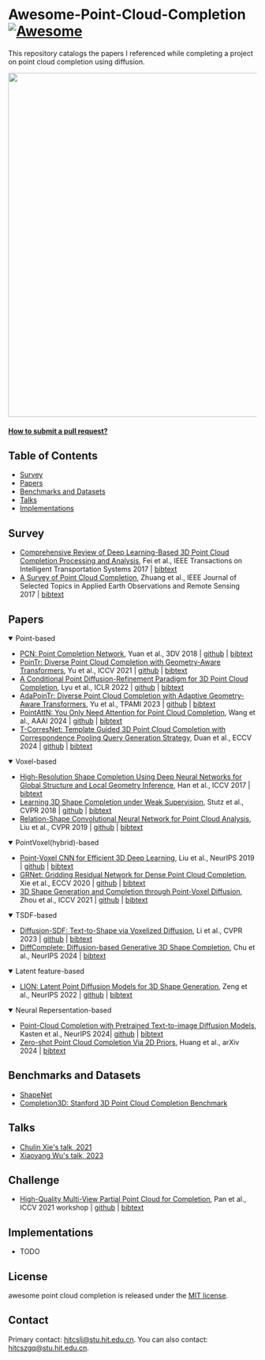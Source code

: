 # Awesome-Point-Cloud-Completion [![Awesome](https://cdn.rawgit.com/sindresorhus/awesome/d7305f38d29fed78fa85652e3a63e154dd8e8829/media/badge.svg)](https://github.com/sindresorhus/awesome)
This repository catalogs the papers I referenced while completing a project on point cloud completion using diffusion.

<img src="./assets/teaser.gif" width="696px">

#### [How to submit a pull request?](https://github.com/hitcslj/awesome-robust-depth-estimation/blob/main/how-to-PR.md)


## Table of Contents

- [Survey](#survey) 
- [Papers](#papers)
- [Benchmarks and Datasets](#Benchmarks-and-Datasets)
- [Talks](#talks)
- [Implementations](#implementations)

## Survey

- [Comprehensive Review of Deep Learning-Based 3D Point Cloud Completion Processing and Analysis](https://arxiv.org/abs/2203.03311), Fei et al., IEEE Transactions on Intelligent Transportation Systems 2017 | [bibtext](./citations/pc_survey1.txt) 
- [A Survey of Point Cloud Completion](https://ieeexplore.ieee.org/document/10433645), Zhuang et al., IEEE Journal of Selected Topics in Applied Earth Observations and Remote Sensing 2017 | [bibtext](./citations/pc_survey2.txt) 


## Papers
<details open>
<summary>Point-based</summary>

- [PCN: Point Completion Network](https://arxiv.org/abs/1808.00671), Yuan et al., 3DV 2018 | [github](https://github.com/wentaoyuan/pcn) | [bibtext](./citations/pcn.txt) 
- [PoinTr: Diverse Point Cloud Completion with Geometry-Aware Transformers](https://arxiv.org/abs/2108.08839), Yu et al., ICCV 2021 | [github](https://github.com/yuxumin/PoinTr) | [bibtext](./citations/pointr.txt) 
- [A Conditional Point Diffusion-Refinement Paradigm for 3D Point Cloud Completion](https://arxiv.org/abs/2112.03530), Lyu et al., ICLR 2022 | [github](https://github.com/ZhaoyangLyu/Point_Diffusion_Refinement) | [bibtext](./citations/PDR.txt) 
- [AdaPoinTr: Diverse Point Cloud Completion with Adaptive Geometry-Aware Transformers](https://arxiv.org/abs/2301.04545), Yu et al., TPAMI 2023 | [github](https://github.com/yuxumin/PoinTr) | [bibtext](./citations/AdaPoinTr.txt)
- [PointAttN: You Only Need Attention for Point Cloud Completion](https://ojs.aaai.org/index.php/AAAI/article/view/28356), Wang et al., AAAI 2024 | [github](https://github.com/ohhhyeahhh/PointAttN) | [bibtext](./citations/pointAttn.txt)
- [T-CorresNet: Template Guided 3D Point Cloud Completion with Correspondence Pooling Query Generation Strategy](https://arxiv.org/abs/2407.05008v1), Duan et al., ECCV 2024 | [github](https://github.com/df-boy/T-CorresNet) | [bibtext](./citations/corresnet.txt)

</details>


<details open>
<summary>Voxel-based</summary>

- [High-Resolution Shape Completion Using Deep Neural Networks for Global Structure and Local Geometry Inference](https://arxiv.org/abs/1709.07599), Han et al., ICCV 2017 | [bibtext](./citations/pcn.txt) 
- [Learning 3D Shape Completion under Weak Supervision](https://arxiv.org/abs/1805.07290), Stutz et al., CVPR 2018 | [github](https://github.com/davidstutz/cvpr2018-shape-completion) | [bibtext](./citations/scweak.txt) 
- [Relation-Shape Convolutional Neural Network for Point Cloud Analysis](https://arxiv.org/abs/1904.07601), Liu et al., CVPR 2019 | [github](https://github.com/Yochengliu/Relation-Shape-CNN) | [bibtext](./citations/rscnn.txt) 

</details>

<details open>
<summary>PointVoxel(hybrid)-based</summary>

- [Point-Voxel CNN for Efficient 3D Deep Learning](https://arxiv.org/abs/1907.03739), Liu et al., NeurIPS 2019 | [github](https://github.com/mit-han-lab/pvcnn) | [bibtext](./citations/pvcnn.txt)
- [GRNet: Gridding Residual Network for Dense Point Cloud Completion](https://arxiv.org/abs/2006.03761), Xie et al., ECCV 2020 | [github](https://github.com/hzxie/GRNet) | [bibtext](./citations/grnet.txt)
- [3D Shape Generation and Completion through Point-Voxel Diffusion](https://arxiv.org/abs/2104.03670), Zhou et al., ICCV 2021 | [github](https://github.com/alexzhou907/PVD) | [bibtext](./citations/pvd.txt)

</details>

 

<details open>
<summary>TSDF-based</summary>

- [Diffusion-SDF: Text-to-Shape via Voxelized Diffusion](https://arxiv.org/abs/2212.03293), Li et al., CVPR 2023 | [github](https://github.com/ttlmh/Diffusion-SDF) | [bibtext](./citations/diffusionsdf.txt) 
- [DiffComplete: Diffusion-based Generative 3D Shape Completion](https://arxiv.org/abs/2306.16329), Chu et al., NeurIPS 2024 | [bibtext](./citations/diffcomplete.txt) 

</details>

<details open>
<summary>Latent feature-based</summary>

- [LION: Latent Point Diffusion Models for 3D Shape Generation](https://arxiv.org/abs/2210.06978), Zeng et al., NeurIPS 2022 | [github](https://github.com/nv-tlabs/LION) | [bibtext](./citations/lion.txt) 

</details>


<details open>
<summary>Neural Repersentation-based</summary>

- [Point-Cloud Completion with Pretrained Text-to-image Diffusion Models](https://arxiv.org/abs/2306.10533), Kasten et al., NeurIPS 2024| [github](https://github.com/NVlabs/sds-complete) | [bibtext](./citations/sds-complete.txt) 
- [Zero-shot Point Cloud Completion Via 2D Priors](https://arxiv.org/abs/2404.06814), Huang et al., arXiv 2024 | [bibtext](./citations/zeropc.txt) 

</details>

## Benchmarks and Datasets
- [ShapeNet](https://shapenet.org/) 
- [Completion3D: Stanford 3D Point Cloud Completion Benchmark](https://completion3d.stanford.edu/)

## Talks
- [Chulin Xie's talk, 2021](https://www.bilibili.com/video/BV1KP4y1w71q/?spm_id_from=333.337.search-card.all.click&vd_source=0fb3bb9416e8fa252211d77e6b01b9d0)
- [Xiaoyang Wu's talk, 2023](https://www.bilibili.com/video/BV1Az42187t9/?spm_id_from=333.337.search-card.all.click&vd_source=0fb3bb9416e8fa252211d77e6b01b9d0)

## Challenge
- [High-Quality Multi-View Partial Point Cloud for Completion](https://mvp-dataset.github.io/MVP/Completion.html), Pan et al., ICCV 2021 workshop | [github](https://github.com/paul007pl/MVP_Benchmark) | [bibtext](./citations/mvp-bench.txt) 


## Implementations
- TODO


## License 
awesome point cloud completion is released under the [MIT license](./LICENSE).

## Contact
Primary contact: hitcslj@stu.hit.edu.cn. You can also contact: hitcszgq@stu.hit.edu.cn.



